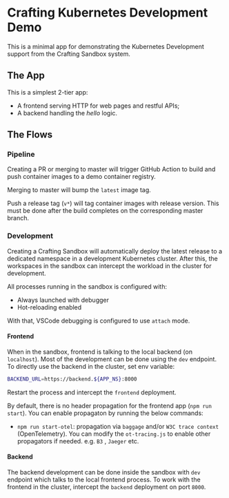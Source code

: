 # Crafting Kubernetes Development Demo

This is a minimal app for demonstrating the Kubernetes Development support
from the Crafting Sandbox system.

## The App

This is a simplest 2-tier app:

- A frontend serving HTTP for web pages and restful APIs;
- A backend handling the _hello_ logic.

## The Flows

### Pipeline

Creating a PR or merging to master will trigger GitHub Action to build and
push container images to a demo container registry.

Merging to master will bump the `latest` image tag.

Push a release tag (`v*`) will tag container images with release version.
This must be done after the build completes on the corresponding master branch.

### Development

Creating a Crafting Sandbox will automatically deploy the latest release to
a dedicated namespace in a development Kubernetes cluster.
After this, the workspaces in the sandbox can intercept the workload in the
cluster for development.

All processes running in the sandbox is configured with:

- Always launched with debugger
- Hot-reloading enabled

With that, VSCode debugging is configured to use `attach` mode.

#### Frontend

When in the sandbox, frontend is talking to the local backend (on `localhost`).
Most of the development can be done using the `dev` endpoint.
To directly use the backend in the cluster, set env variable:

```sh
BACKEND_URL=https://backend.${APP_NS}:8000
```

Restart the process and intercept the `frontend` deployment.


By default, there is no header propagation for the frontend app (`npm run start`). You can enable propagaton by running the below commands:

- `npm run start-otel`:  propagation via `baggage` and/or `W3C trace context` (OpenTelemetry). You can modify the `ot-tracing.js` to enable other propagators if needed. e.g. `B3` , `Jaeger` etc.

#### Backend

The backend development can be done inside the sandbox with `dev` endpoint which
talks to the local frontend process.
To work with the frontend in the cluster, intercept the `backend` deployment on
port `8000`.
